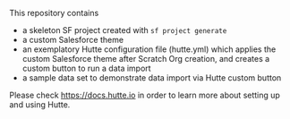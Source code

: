 This repository contains 

- a skeleton SF project created with  ```sf project generate```
- a custom Salesforce theme
- an exemplatory Hutte configuration file (hutte.yml) which applies the custom Salesforce theme after Scratch Org creation, and creates a custom button to run a data import
- a sample data set to demonstrate data import via Hutte custom button

Please check https://docs.hutte.io in order to learn more about setting up and using Hutte.

